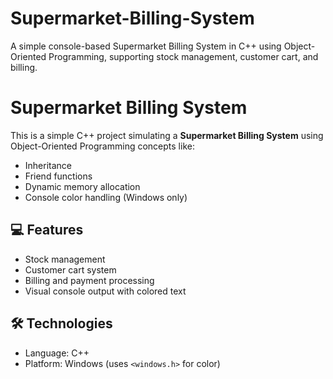 # Supermarket-Billing-System
A simple console-based Supermarket Billing System in C++ using Object-Oriented Programming, supporting stock management, customer cart, and billing.


# Supermarket Billing System

This is a simple C++ project simulating a **Supermarket Billing System** using Object-Oriented Programming concepts like:

- Inheritance
- Friend functions
- Dynamic memory allocation
- Console color handling (Windows only)

## 💻 Features

- Stock management
- Customer cart system
- Billing and payment processing
- Visual console output with colored text

## 🛠️ Technologies

- Language: C++
- Platform: Windows (uses `<windows.h>` for color)





